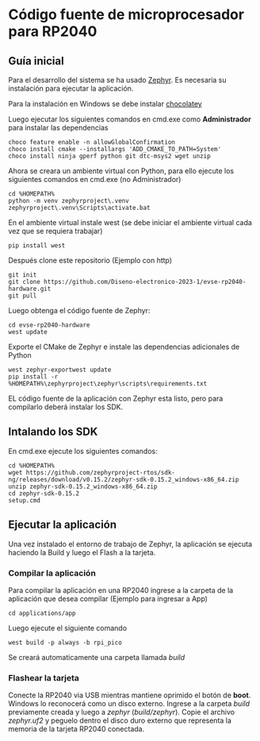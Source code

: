 # Código fuente de microprocesador para RP2040
## Guía inicial

Para el desarrollo del sistema se ha usado [Zephyr](https://docs.zephyrproject.org/latest/develop/getting_started/index.html). Es necesaria su instalación para ejecutar la aplicación.

Para la instalación en Windows se debe instalar [chocolatey](https://chocolatey.org/install)

Luego ejecutar los siguientes comandos en cmd.exe como **Administrador** para instalar las dependencias

```
choco feature enable -n allowGlobalConfirmation
choco install cmake --installargs 'ADD_CMAKE_TO_PATH=System'
choco install ninja gperf python git dtc-msys2 wget unzip
```

Ahora se creara un ambiente virtual con Python, para ello ejecute los siguientes comandos en cmd.exe (no Administrador)

```
cd %HOMEPATH%
python -m venv zephyrproject\.venv
zephyrproject\.venv\Scripts\activate.bat
```

En el ambiente virtual instale west (se debe iniciar el ambiente virtual cada vez que se requiera trabajar)

```
pip install west
```

Después clone este repositorio (Ejemplo con http)

```
git init
git clone https://github.com/Diseno-electronico-2023-1/evse-rp2040-hardware.git
git pull
```
Luego obtenga el código fuente de Zephyr:

```
cd evse-rp2040-hardware
west update
```

Exporte el CMake de Zephyr e instale las dependencias adicionales de Python

```
west zephyr-exportwest update
pip install -r %HOMEPATH%\zephyrproject\zephyr\scripts\requirements.txt
```
EL código fuente de la aplicación con Zephyr esta listo, pero para compilarlo deberá instalar los SDK.

## Intalando los SDK

En cmd.exe ejecute los siguientes comandos:

```
cd %HOMEPATH%
wget https://github.com/zephyrproject-rtos/sdk-ng/releases/download/v0.15.2/zephyr-sdk-0.15.2_windows-x86_64.zip
unzip zephyr-sdk-0.15.2_windows-x86_64.zip
cd zephyr-sdk-0.15.2
setup.cmd
```

## Ejecutar la aplicación
Una vez instalado el entorno de trabajo de Zephyr, la aplicación se ejecuta haciendo la Build y luego el Flash a la tarjeta.

### Compilar la aplicación
Para compilar la aplicación en una RP2040 ingrese a la carpeta de la aplicación que desea compilar (Ejemplo para ingresar a App)

```
cd applications/app
```

Luego ejecute el siguiente comando

```
west build -p always -b rpi_pico
```

Se creará automaticamente una carpeta llamada *build*
### Flashear la tarjeta
Conecte la RP2040 via USB mientras mantiene oprimido el botón de **boot**. Windows lo reconocerá como un disco externo. Ingrese a la carpeta *build* previamente creada y luego a *zephyr* (*build/zephyr*). Copie el archivo *zephyr.uf2* y peguelo dentro el disco duro externo que representa la memoria de la tarjeta RP2040 conectada.


